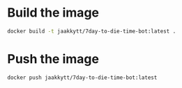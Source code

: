 # Build the image
```sh
docker build -t jaakkytt/7day-to-die-time-bot:latest .
```

# Push the image
```sh
docker push jaakkytt/7day-to-die-time-bot:latest
```
